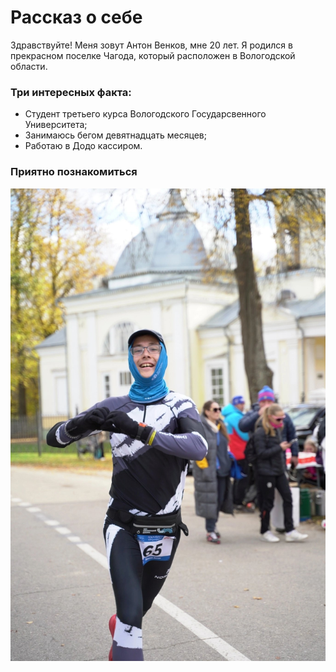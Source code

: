 # Рассказ о себе

Здравствуйте! Меня зовут Антон Венков, мне 20 лет. Я родился в прекрасном поселке Чагода, который расположен в Вологодской области.

### Три интересных факта:
* Студент третьего курса Вологодского Государсвенного Университета;
* Занимаюсь бегом девятнадцать месяцев;
* Работаю в Додо кассиром.

### Приятно познакомиться
![](PokrovskoeHM.jpg)
